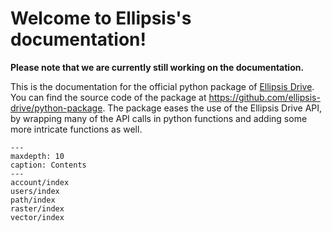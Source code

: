 # Welcome to Ellipsis's documentation!

**Please note that we are currently still working on the documentation.**

This is the documentation for the official python package of [Ellipsis Drive](https://ellipsis-drive.com/).
You can find the source code of the package at <https://github.com/ellipsis-drive/python-package>.
The package eases the use of the Ellipsis Drive API, by wrapping many of the API calls in python functions and adding some more intricate functions as well. 

```{toctree}
---
maxdepth: 10
caption: Contents
---
account/index
users/index
path/index
raster/index
vector/index
```

&nbsp;
&nbsp;